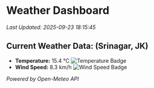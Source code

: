 
# Weather Dashboard

_Last Updated: 2025-09-23 18:15:45_

## Current Weather Data: (Srinagar, JK)
- **Temperature:** 15.4 °C ![Temperature Badge](https://img.shields.io/badge/Temperature-Low%20Temp-blue)
- **Wind Speed:** 8.3 km/h ![Wind Speed Badge](https://img.shields.io/badge/Wind%20Speed-Light%20Wind-blue)

*Powered by Open-Meteo API*
